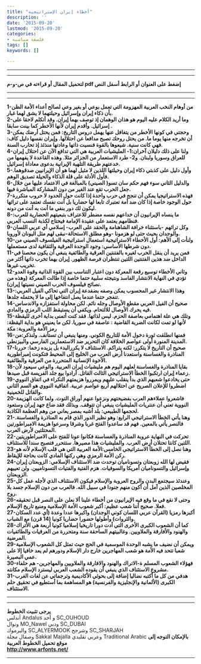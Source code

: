 ```yaml
---
title: "أخطاء إيران الإستراتيجية"
description: ''
date: '2015-09-20'
lastmod: '2015-09-20'
categories:
- فلسفة سياسية
tags: []
keywords: []

---
```

---

---

**لتحميل المقال أو قراءته في ص-و-م pdf إضغط على العنوان أو الرابط أسفل النص**

---



---

**1-من أوهام النخب العربية المهزومة التي تعمل بوعي أو بغير وعي لصالح أعداء الأمة الظن بأن ذكاء إيران وإسرائيل وحيلتهما لا يشق لهما غبار.  
2-وما أريد الكلام عليه اليوم هو هذان الوهمان إذ توصف بهما إيران. وقد أتكلم لاحقا على إسرائيل. وأقدم إيران لأنها الأخطر كما بينت سابقا .  
3-وحجتي في كونها الأخطر من يتغافل عنها يهمل دروس التاريخ: فمن يحتل أرضك يمكن أن تخرجه منها يوما ما. من يحتل روحك تصبح مدافعا عن احتلالها. وإيران نفسها دليل كاف: فهي كانت سنية. شيعوها بالقوة فنسيت ذاتها وعادتها منذئذ إذ تحارب السنة.  
4-ولنا على ذلك دليلان آخران:1- المليشيات العربية هي التي تدافع الآن عن احتلال إيران للعراق وسوريا ولبنان. و2- طرد الاستعمار من الجزائر مثلا. وهذه القاعدة لا يفهمها من خدعتهم طريقة التلهية الإيرانية بدعوى معاداة إسرائيل.  
5-وأول دليل على كذبتي ذكاء إيران وحيلتها اللذين لا مثيل لهما هو أن الإيرانيين صدقوهما. فأول الأدلة على قلة الذكاء والحيلة تصديق الوهم.  
6-والدليل الثاني سوء فهم حكم سان تسو( الصيني) بالمبالغة في الاعتماد عليها من خلال جعل الحرب تقع عند الغير من دون المشاركة المباشرة فيها.  
7-فهذه الاستراتيجيا يمكن أن تنجح في حرب واحدة إذا كانت حول الحدود لا حروب متكررة حول الوجود خاصة إذا كان ضد أمة تعتبرك تابعا لها حضاريا بل أنت نفسك تعتمد على تراثها ليكون لك دور بنفي ما أنت به أنت من دونه.  
8-ما ينساه الإيرانيون أن خداعهم نفسه مضطر للاعتراف بتبعيتهم الحضارية للعرب: فنظامهم يعتمد على عقيدة الإمامة فيحتاج لكذبة النسب العربي.  
9-وكل تراثهم -باستثناء خرافة الشاهنامة والحقد على العرب- إسلامي أي عربي اللسان والوجدان بحيث حتى لو هزمونا -وهو مطلق الاستحالة-نبقى لهم مثل اليونان لأوروبا.  
10-ولنأت إلى الأهم: أول الأخطاء الاستراتيجية استعمال استراتيجية الفيلسوف الصيني من دون شرطها الأساسي: وجود الوحدة العرقية والثقافية لدى مستعملها.  
11-فمن يريد أن ينقل الحرب لغيره بالفتنتين العرقية والطائفية ينبغي أن يكون محصنا في الداخل ضد هذين الفتنتين اللتين تنتظران فرصة الظهور. إيران بهما تخرب ذاتها أكثر من تخريب غيرها.  
12-وثاني الأخطاء توسيع رقعة المعركة دون اعتبار التناسب بين القوة الذاتية وقوة العدو تؤدي في النهاية الانتشار الفاسد ونتيجته سلبية حتما خاصة إذا طالت المعركة (وهذه من نصائح فيلسوف الحرب الصيني نسيتها إيران).  
13-وهذا الانتشار غير المحسوب يمكن وصفه بضفدعة إيران التي تحاكي الفيل العربي: تنفجر حتما عندما يصل انتفاخها إلى ما لا يحتمله جلدها.  
14-صحيح أن الفيل العربي مقطع الأوصال وجله نائم. لكن محاولة استفزازه والاندساس فيه يحرك الأوصال للالتحام. ويكفي أن يستيقظ اللب الرمزي والمادي.  
15-وتلك هي علة اهتمامي بعاصفة الحزم. ليس لذاتها. فقد كنت أتمنى بداية أخرى لليقظة لأنها لو تمت لكانت الضربة القاضية : عاصفة في سوريا. لكن ما يعنيني هو بداية اليقظة: رمز الأمة والعروبة: مكة  
16-فمنها انطلقت ثورة دخول الأمة للتاريخ الكوني. ومنها ينبغي أن تستأنف. ولنذكر:من المدينة المنورة أولى عواصم الخلافة كان التحرير ضد الاستعمارين الفارسي والبيزنطي.  
17-صحيح أن التاريخ لا يتكرر: لكنه يتراكم. الاستئناف لا يكررالبدء بل يزيده زخما: حررنا المناذرة والغساسنة واستعدنا أرض العرب من الخليج إلى المحيط فتكونت إمبراطورية الأخوة الإنسانية المتحررة من العرقية والطائفية.  
18-بقايا المناذرة والغساسنة لعلهم اليوم هم مليشيات إيران العربية. والوعي سيعود لأن زعماء إيران ارتكبوا الخطأ الاستراتيجي الثالث القاتل. أرادوا بيع جلد الفريسة قبل صيدها.  
19-حتى يخادعوا شعبهم الذي بدأ ينقلب عليهم ويمرروا هزيمتهم النكراء في اتفاق النووي اضطروا للإعلان الصريح عن احتلالهم أربع عواصم عربية. اتفاقية النووي هو السم الثاني والقاتل للخمينية.  
20-فاشعروا عملاءهم العرب بفضيحتهم ونزعوا عنهم أوراق التوت. ولما كانت الهزيمة النووية تعني أن عنتريات المليشيات ينبغي أن تتوقف. وبذلك فقد ضاع جهد إيران وستعود لحجمها الطبيعي: بلد أشبه بمصر يعاني من وهم العظمة الكاذبة.  
21-وهنا يأتي الخطأ الاستراتيجي الرابع: وهو نظير الدور الذي قام به المناذرة والغساسنة. فالنصر يأتي بالمعين. فهم قد ساعدوا الفتح غربا وشرقا وسرعوا هزيمة الامبراطورتين المحتلتين لأرض العرب.  
22-تحركت في النهاية عروبة المناذرة والغساسنة فكانوا عونا للفتح على الامبراطوريتين اللتين كانتا تحتلان أرض العرب. والمليشيات هذا مصيرها. ستتحرر فتصبح سندا للاستئناف.  
23-وهنا نصل إلى الخطأ الاستراتيجي الخامس:الأمة العربية التي هي قلب الإسلام لأنه هو ركن الأمة الرمزي وهي ركنها المادي كانت بحاجة للإيقاظ.  
24-فقيض لها الله زوبعتان وتسوناميان توحدت ضد الاستئناف الإسلامي: الزوبعتان إيران وإسرائيل والتسوناميان أمريكا والسوفيات. هزم الفتية والفتيات التسوناميين. ولن تعييهم الزوبعتان.  
25-وعندئذ سيجتمع البدن والروح العروبة والإسلام فيكون الاستئناف الذي لأجله عمل كل المخلصين الذين آمل أن أكون منهم جنودا في سبيل الله. فالعرب من دون الإسلام جسد بلا روح.  
26-وحتى لا نقع في ما وقع فيه الإيرانيون من أخطاء علينا ألا نعلن على النصر قبل تحقيقه فعلا. صحيح أننا شعب عظيم: أكبر شعوب الأمة الإسلامية ومنبع تاريخ الإسلام.  
27-أكبرها رمزيا (القرآن عربي اللسان كوني الوجدان) واكبرها عددا وعدة (أي عدد السكان والثروات) وأطولها حضورا حضاريا كونيا (14 قرن) مع الشباب.  
28-كما أن الشعوب الكبرى الأخرى التي أدت دورا تاريخيا إسلاميا كونيا أربعة هي الأتراك والهنود والأفارقة والملاويين. وغالبيتهم الساحقة سنة ومتحررة من العرقيات والطائفيات المرضية.  
29-ويمكن أن نضيف ما يشبه الوحدة الموسمية في الحج حيث تمثل كل الشعوب الإسلامية شعبا تتحد فيه الأمة هو شعب المهاجرين خارج دار الإسلام ودورهم لم يعد خافيا إلا على عمي البصيرة.  
30-فهؤلاء الشعوب المسلم ة-الاتراك والهنود والافارقة والملاويين والمهاجرين- هم حلفاء مشروع الاستئناف الذي ينبغي أن يقوده الشعب العربي ليسترد الإسلام مكانته.  
31-هدفي من كل ما أكتبه نضاليا إضافة إلى بحوثي الأكاديمية وترجماتي عن لغات الغرب الكبرى (الألمانية والإنجليزية والفرنسية) هو المساهمة بما أستطيع في تحقيق حلم الاستئناف.**

---

---

**يرجى تثبيت الخطوط**   
 أندلس Andalus  و أحد SC\_OUHOUD  
 ونوال MO\_Nawel  ودبي SC\_DUBAI   
 واليرموك SC\_ALYERMOOK  وشرجح SC\_SHARJAH   
 وصقال مجلة Sakkal Majalla وعربي تقليدي Traditional Arabic  **بالإمكان التوجه إلى موقع تحميل الخطوط العربية  
 http://www.arfonts.net/**

---

###